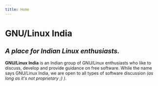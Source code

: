 ```yaml
---
title: Home
---
```


# GNU/Linux India

## _A place for Indian Linux enthusiasts._

**GNU/Linux India** is an Indian group of GNU/Linux enthusiasts who like to discuss, develop and provide guidance on free software. While the name says GNU/Linux India, we are open to all types of software discussion _(as long as it's not proprietary ;) )_. 



